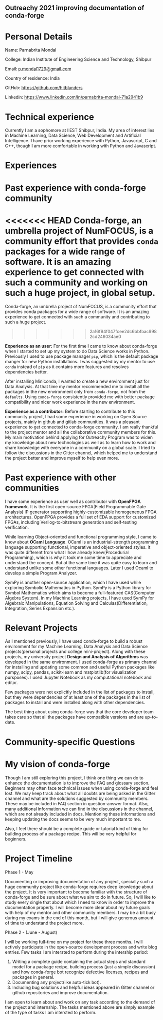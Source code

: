 ## Outreachy 2021 improving documentation of conda-forge

# Personal Details

Name: Parnabrita Mondal

College: Indian Institute of Engineering Science and Technology, Shibpur

Email: p.mondal1729@gmail.com

Country of residence: India

GitHub: https://github.com/hitblunders

Linkedin: https://www.linkedin.com/in/parnabrita-mondal-71a2941b9

# Technical experience

Currently I am a sophomore at IIEST Shibpur, India. My area of interest lies in Machine Learning, Data Science, Web Development and Artificial Intelligence. I have prior working experience with Python, Javascript, C and C++, though I am more comfortable in working with Python and Javascript.

# Experiences

# Past experience with conda-forge community

<<<<<<< HEAD
Conda-forge, an umbrella project of NumFOCUS, is a community effort that provides `conda` packages for a wide range of software. It is an amazing experience to get connected with such a community and working on such a huge project, in global setup.
=======
Conda-forge, an umbrella project of NumFOCUS, is a community effort that provides conda packages for a wide range of software. It is an amazing experience to get connected with such a community and contributing to such a huge project.
>>>>>>> 2a16f94f047fcee2dc6bbfbac9982cd249034ae0

**Experience as an user:** For the first time I came to know about conda-forge when I started to set up my system to do Data Science works in Python. Previously I used to use package manager `pip`, which is the default package manger for new Python installations. I was suggested by my mentor to use `conda` instead of `pip` as it contains more features and resolves dependencies better.

After installing Miniconda, I wanted to create a new environment just for Data Analysis. At that time my mentor recommended me to install all the packages in the new environment only from `conda-forge`, not from the `defaults`. Using `conda-forge` consistently provided me with better package compatibility and nicer work experience in the new environment.

**Experience as a contributor:** Before starting to contribute to this community project, I had some experience in working on Open Source projects, mainly in github and gitlab communities. It was a pleasant experience to get connected to conda-forge community. I am really thankful to the project mentor and all the collaborative community members for this. My main motivation behind applying for Outreachy Program was to widen my knowledge about new technologies as well as to learn how to work and share knowledge with everyone in a community on a global scale. I tried to follow the discussions in the Gitter channel, which helped me to understand the project better and improve myself to help even more.

# Past experience with other communities

I have some experience as user well as contributor with **OpenFPGA framework**. It is the first open-source FPGA(Field Programmable Gate Analysis) IP generator supporting highly-customizable homogeneous FPGA architectures. OpenFPGA provides a full set of EDA support for customized FPGAs, including Verilog-to-bitstream generation and self-testing verification.

While learning Object-oriented and functional programming style, I came to know about **OCaml Language**. OCaml is an industrial-strength programming language supporting functional, imperative and object-oriented styles. It was quite different from what I how already knew(Procedurial Programming), which is why it took me some time to appreciate and understand the concept. But at the same time it was quite easy to learn and understand unlike some other functional languages. Later I used Ocaml to develop a simple Program Analyzer.

SymPy is another open-source application, which I have used while exploring Symbolic Mathematics in Python. SymPy is a Python library for Symbol Mathematics which aims to become a full-featured CAS(Computer Algebra System). In my Machine Learning projects, I have used SymPy for Algebraic Manipulations, Equation Solving and Calculas(Differentiation, Integration, Series Expansion etc.).

# Relevant Projects

As I mentioned previously, I have used conda-forge to build a robust environment for my Machine Learning, Data Analysis and Data Science projects(personal projects and college mini-project). Along with these projects, my university project **Design and Analysis of Algorithms** was developed in the same environment. I used conda-forge as primary channel for installing and updating some common and useful Python packages like numpy, scipy, pandas, scikit-learn and matplotlib(for visualization pursposes). I used Jupyter Notebook as my computational notebook and editor.

Few packages were not explicitly included in the list of packages to install, but they were dependencies of at least one of the packages in the list of packages to install and were installed along with other dependencies.

The best thing about using conda-forge was that the core developer team takes care so that all the packages have compatible versions and are up-to-date.

# Community-specific Questions

# My vision of conda-forge

Though I am still exploring this project, I think one thing we can do to enhance the documentation is to improve the FAQ and glossary section. Beginners may often face technical issues when using conda-forge and feel lost. We may keep track about what all doubts are being asked in the Gitter channel and what are the solutions suggested by community members. These may be included in FAQ section in question-answer format. Also, many additional information we can find in the discussions in the channel, which are not already included in docs. Mentioning these informations and keeping updating the docs seems to be very much important to me.

Also, I feel there should be a complete guide or tutorial kind of thing for building process of a package recipe. This will be very helpful for beginners.

# Project Timeline

Phase 1 - May

Documenting or improving documentation of any project, specially such a huge community project like conda-forge requires deep knowledge about the project. It is very important to become familiar with the structure of conda-forge and be sure about what we aim to do in future. So, I will like to study every single that about which I need to know in order to improve the documentation properly. I will become more clear about my future goals with help of my mentor and other community members. I may be a bit busy during my exams in the end of this month, but I will give generous amount of time to understand the project more.

Phase 2 - (June - August)

I will be working full-time on my project for these three months. I will actively participate in the open-source development process and write blog entries. Few tasks I am intersted to perform during the intership period:

1. Writing a complete guide containing the actual steps and standard model for a package recipe, building process (just a simple discussion) and how conda-forge bot recognize defective licenses, recipes and packages in general.
2. Documenting any project(like auto-tick bot).
3. Including bug solutions and helpful ideas appeared in Gitter channel or github repositories and improve documentation.

I am open to learn about and work on any task according to the demand of the project and internship. The tasks mentioned above are simply example of the type of tasks I am intersted to perform.
